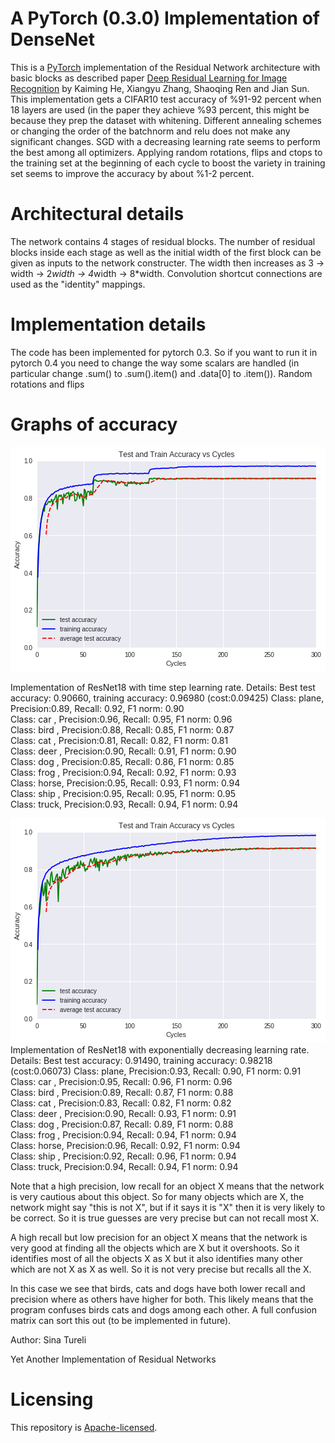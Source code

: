 # A PyTorch (0.3.0) Implementation of DenseNet

This is a [PyTorch](http://pytorch.org/) implementation of the
Residual Network architecture with basic blocks as described
paper [Deep Residual Learning for Image Recognition](https://arxiv.org/abs/1512.03385)
by Kaiming He, Xiangyu Zhang, Shaoqing Ren and Jian Sun.
This implementation gets a CIFAR10 test accuracy of %91-92 percent
when 18 layers are used (in the paper they achieve %93 percent, this might
be because they prep the dataset with whitening. Different annealing schemes or 
changing the order of the batchnorm and relu does not make any significant 
changes. SGD with a decreasing learning rate seems to perform the
best among all optimizers. Applying random rotations, flips and ctops to the training set
at the beginning of each cycle to boost the variety in training set seems to improve
the accuracy by about %1-2 percent.


# Architectural details

The network contains 4 stages of residual blocks. The number of residual 
blocks inside each stage as well as the initial width of the first block
can be given as inputs to the network constructer. The width then increases 
as 3 -> width -> 2*width -> 4*width -> 8*width. Convolution shortcut connections
are used as the "identity" mappings. 

# Implementation details

The code has been implemented for pytorch 0.3. So if you want to run it in 
pytorch 0.4 you need to change the way some scalars are handled (in particular
change .sum() to .sum().item() and .data[0] to .item()). Random rotations and flips


# Graphs of accuracy

![](images/Graph1.png)

Implementation of ResNet18 with time step learning rate. Details:
Best test accuracy: 0.90660, training accuracy: 0.96980 (cost:0.09425)
Class: plane, Precision:0.89, Recall: 0.92, F1 norm: 0.90  
Class: car  , Precision:0.96, Recall: 0.95, F1 norm: 0.96  
Class: bird , Precision:0.88, Recall: 0.85, F1 norm: 0.87  
Class: cat  , Precision:0.81, Recall: 0.82, F1 norm: 0.81  
Class: deer , Precision:0.90, Recall: 0.91, F1 norm: 0.90  
Class: dog  , Precision:0.85, Recall: 0.86, F1 norm: 0.85  
Class: frog , Precision:0.94, Recall: 0.92, F1 norm: 0.93  
Class: horse, Precision:0.95, Recall: 0.93, F1 norm: 0.94  
Class: ship , Precision:0.95, Recall: 0.95, F1 norm: 0.95  
Class: truck, Precision:0.93, Recall: 0.94, F1 norm: 0.94  

![](images/Graph2.png)
Implementation of ResNet18 with exponentially decreasing learning rate. Details:
Best test accuracy: 0.91490, training accuracy: 0.98218 (cost:0.06073)
Class: plane, Precision:0.93, Recall: 0.90, F1 norm: 0.91  
Class: car  , Precision:0.95, Recall: 0.96, F1 norm: 0.96  
Class: bird , Precision:0.89, Recall: 0.87, F1 norm: 0.88  
Class: cat  , Precision:0.83, Recall: 0.82, F1 norm: 0.82  
Class: deer , Precision:0.90, Recall: 0.93, F1 norm: 0.91  
Class: dog  , Precision:0.87, Recall: 0.89, F1 norm: 0.88  
Class: frog , Precision:0.94, Recall: 0.94, F1 norm: 0.94  
Class: horse, Precision:0.96, Recall: 0.92, F1 norm: 0.94  
Class: ship , Precision:0.92, Recall: 0.96, F1 norm: 0.94  
Class: truck, Precision:0.94, Recall: 0.94, F1 norm: 0.94  

Note that a high precision, low recall for an object X means that the network is very cautious 
about this object. So for many objects which are X, the network might say "this is not X", but if it says
it is "X" then it is very likely to be correct. So it is true guesses are very precise but can not 
recall most X.

A high recall but low precision for an object X means that the network is very good at finding all the objects
which are X but it overshoots. So it identifies most of all the objects X as X but it also identifies many other
which are not X as X as well. So it is not very precise but recalls all the X.

In this case we see that birds, cats and dogs have both lower recall and precision where as others have higher for both.
This likely means that the program confuses birds cats and dogs among each other. A full confusion matrix
can sort this out (to be implemented in future).

Author:
Sina Tureli

Yet Another Implementation of Residual Networks


# Licensing

This repository is
[Apache-licensed](https://github.com/bamos/densenet.pytorch/blob/master/LICENSE).
